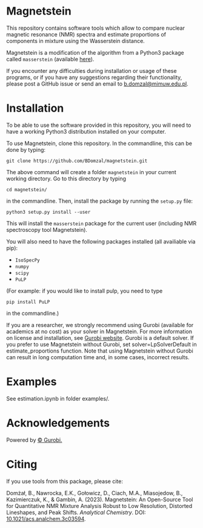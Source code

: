 # Magnetstein

This repository contains software tools which allow to compare nuclear magnetic resonance (NMR) spectra and estimate proportions of components in mixture using the Wasserstein distance. 

Magnetstein is a modification of the algorithm from a Python3 package called `masserstein` (available [here](https://github.com/mciach/masserstein)). 

If you encounter any difficulties during installation or usage of these programs, or if you have any suggestions regarding their functionality, please post a GitHub issue or send an email to b.domzal@mimuw.edu.pl. 

# Installation

To be able to use the software provided in this repository, you will need to have a working Python3 distribution installed on your computer.  

To use Magnetstein, clone this repository. In the commandline, this can be done by typing:

```
git clone https://github.com/BDomzal/magnetstein.git
```

The above command will create a folder `magnetstein` in your current working directory. Go to this directory by typing

```
cd magnetstein/
```

in the commandline. Then, install the package by running the `setup.py` file:

```
python3 setup.py install --user
```

This will install the `masserstein` package for the current user (including NMR spectroscopy tool Magnetstein).  

You will also need to have the following packages installed (all availiable via pip):

* `IsoSpecPy`
* `numpy`
* `scipy`
* `PuLP`

(For example: if you would like to install pulp, you need to type

```
pip install PuLP
```

in the commandline.)

If you are a researcher, we strongly recommend using Gurobi (available for academics at no cost) as your solver in Magnetstein. For more information on license and installation, see [Gurobi website](https://www.gurobi.com/). Gurobi is a default solver. If you prefer to use Magnetstein without Gurobi, set solver=LpSolverDefault in estimate_proportions function. Note that using Magnetstein without Gurobi can result in long computation time and, in some cases, incorrect results.

# Examples

See estimation.ipynb in folder examples/.

# Acknowledgements

Powered by [© Gurobi.](https://www.gurobi.com/)

# Citing 

If you use tools from this package, please cite:

Domżał, B., Nawrocka, E.K., Gołowicz, D., Ciach, M.A., Miasojedow, B., Kazimierczuk, K., & Gambin, A. (2023). Magnetstein: An Open-Source Tool for Quantitative NMR Mixture Analysis Robust to Low Resolution, Distorted Lineshapes, and Peak Shifts. _Analytical Chemistry_. DOI: [10.1021/acs.analchem.3c03594](https://doi.org/10.1021/acs.analchem.3c03594).
